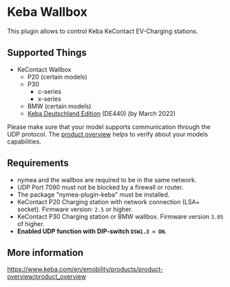 # Keba Wallbox

This plugin allows to control Keba KeContact EV-Charging stations. 

## Supported Things

* KeContact Wallbox
	* P20 (certain models)
	* P30
		* c-series
		* x-series
	* BMW (certain models)
	* [Keba Deutschland Edition](https://a.storyblok.com/f/40131/x/fc59dc7bf7/datenblatt_deutschland_edition.pdf) (DE440)
(by March 2022)

Please make sure that your model supports communication through the UDP protocol.
The [product overview](https://www.keba.com/download/x/21634787f7/kecontact-p30_productoverview_en.pdf) helps to verify about your models capabilities.

## Requirements

* nymea and the wallbox are required to be in the same network. 
* UDP Port 7090 must not be blocked by a firewall or router.
* The package "nymea-plugin-keba" must be installed.
* KeContact P20 Charging station with network connection (LSA+  socket). Firmware version: `2.5` or higher.
* KeContact P30 Charging station or BMW  wallbox. Firmware version `3.05` of higher.
* **Enabled UDP function with DIP-switch `DSW1.3 = ON`.**

## More information

https://www.keba.com/en/emobility/products/product-overview/product_overview
